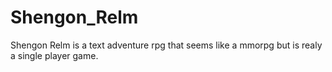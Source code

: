 # Shengon_Relm
Shengon Relm is a text adventure rpg that seems like a mmorpg but is realy a single player game.

